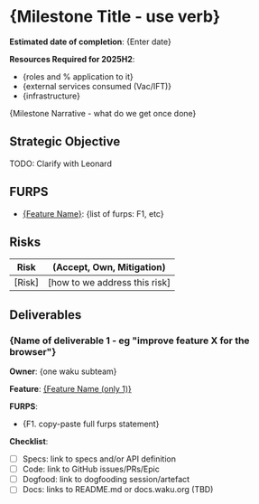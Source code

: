 # {Milestone Title - use verb}

**Estimated date of completion**: {Enter date}

**Resources Required for 2025H2**:
- {roles and % application to it}
- {external services consumed (Vac/IFT)}
- {infrastructure}

{Milestone Narrative - what do we get once done}

## Strategic Objective

TODO: Clarify with Leonard

## FURPS

- [{Feature Name}]({path/to/furps/file}): {list of furps: F1, etc}

## Risks

| Risk   | (Accept, Own, Mitigation)     |
|--------|-------------------------------|
| [Risk] | [how to we address this risk] |

## Deliverables 

### {Name of deliverable 1 - eg "improve feature X for the browser"}

**Owner**: {one waku subteam}

**Feature**: [{Feature Name (only 1)}]({path/to/furps/file})

**FURPS**:
- {F1. copy-paste full furps statement}

**Checklist**:
- [ ] Specs: link to specs and/or API definition
- [ ] Code: link to GitHub issues/PRs/Epic
- [ ] Dogfood: link to dogfooding session/artefact
- [ ] Docs: links to README.md or docs.waku.org (TBD)